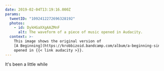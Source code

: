 ```yaml
---
date: 2019-02-04T13:19:16.000Z
params:
  tweetID: "1092412272696328192"
  photos:
    - id: DykHGaXXgAAZMnF
      alt: The waveform of a piece of music opened in Audacity.
  context: >-
    This image shows the original version of
    [A Beginning](https://krobbizoid.bandcamp.com/album/a-beginning-single)
    opened in {{< link audacity >}}.
---
```


It's been a little while
